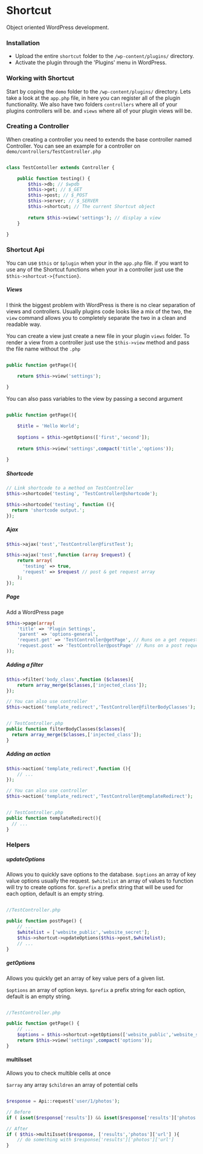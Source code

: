 # Shortcut
Object oriented WordPress development.


### Installation

* Upload the entire `shortcut` folder to the `/wp-content/plugins/` directory.
* Activate the plugin through the 'Plugins' menu in WordPress.

### Working with Shortcut

Start by coping the `demo` folder to the `/wp-content/plugins/` directory.
Lets take a look at the `app.php` file, in here you can register all of the plugin functionality.
We also have two folders `controllers` where all of your plugins controllers will be. and `views` where all of your plugin views will be.

### Creating a Controller
When creating a controller you need to extends the base controller named Controller.
You can see an example for a controller on `demo/controllers/TestController.php`

```php

class TestContoller extends Controller {

    public function testing() {
        $this->db; // $wpdb
        $this->get; // $_GET
        $this->post; // $_POST
        $this->server; // $_SERVER
        $this->shortcut; // The current Shortcut object
        
        return $this->view('settings'); // display a view
    }

}

```

### Shortcut Api

You can use `$this` or `$plugin` when your in the `app.php` file.
if you want to use any of the Shortcut functions when your in a controller just use the `$this->shortcut->{function}`.

##### Views

I think the biggest problem with WordPress is there is no clear separation of views and controllers.
Usually plugins code looks like a mix of the two, the `view` command allows you to completely separate
the two in a clean and readable way.

You can create a view just create a new file in your plugin `views` folder.
To render a view from a controller just use the `$this->view` method and pass the file name without the `.php`

```php

public function getPage(){
    
    return $this->view('settings');

}

```

You can also pass variables to the view by passing a second argument

```php

public function getPage(){

    $title = 'Hello World';
    
    $options = $this->getOptions(['first','second']);
    
    return $this->view('settings',compact('title','options'));
    
}

```


##### Shortcode

```php
// Link shortcode to a method on TestController
$this->shortcode('testing', 'TestController@shortcode');

$this->shortcode('testing', function (){
  return 'shortcode output.';
});
```


##### Ajax

```php
$this->ajax('test','TestController@firstTest');

$this->ajax('test',function (array $request) {
    return array(
      'testing' => true,
      'request' => $request // post & get request array
    );
});
```

##### Page
Add a WordPress page

```php
$this->page(array(
    'title' => 'Plugin Settings',
    'parent' => 'options-general',
    'request.get' => 'TestController@getPage', // Runs on a get request to the page
    'request.post' => 'TestController@postPage' // Runs on a post request to the page
));
```

##### Adding a filter

```php
$this->filter('body_class',function ($classes){
    return array_merge($classes,['injected_class']);
});

// You can also use controller
$this->action('template_redirect','TestController@filterBodyClasses');


// TestController.php
public function filterBodyClasses($classes){
  return array_merge($classes,['injected_class']);
}
```

##### Adding an action

```php
$this->action('template_redirect',function (){
    // ...
});

// You can also use controller
$this->action('template_redirect','TestController@templateRedirect');


// TestController.php
public function templateRedirect(){
  // ...
}
```

### Helpers

##### updateOptions

Allows you to quickly save options to the database.
`$options` an array of key value options usually the request.
`$whitelist` an array of values to function will try to create options for.
`$prefix` a prefix string that will be used for each option, default is an empty string.

```php

//TestController.php

public function postPage() {
    // ...
    $whitelist = ['website_public','website_secret'];
    $this->shortcut->updateOptions($this->post,$whitelist);
    // ...
}

```

##### getOptions

Allows you quickly get an array of key value pers of a given list.

`$options` an array of option keys.
`$prefix` a prefix string for each option, default is an empty string.

```php

//TestController.php

public function getPage() {
    // ...
    $options = $this->shortcut->getOptions(['website_public','website_secret']);
    return $this->view('settings',compact('options'));
}

```

#### multiIsset

Allows you to check multible cells at once

`$array` any array
`$children` an array of potential cells

```php

$response = Api::request('user/1/photos');

// Before
if ( isset($response['results']) && isset($response['results']['photos']) && ... )

// After
if ( $this->multiIsset($response, ['results','photos']['url'] ){
    // do something with $response['results']['photos']['url']
}


```



